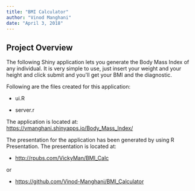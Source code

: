 ```yaml
---
title: "BMI Calculator"
author: "Vinod Manghani"
date: "April 3, 2018"
---
```



## Project Overview

The following Shiny application lets you generate the Body Mass Index of any individual. It is very simple to use, just insert your weight and your height and click submit and you'll get your BMI and the diagnostic.

Following are the files created for this application:

- ui.R

- server.r

The application is located at: https://vmanghani.shinyapps.io/Body_Mass_Index/

The presentation for the application has been generated by using R Presentation. The presentation is located at:

- http://rpubs.com/VickyMan/BMI_Calc

or

- https://github.com/Vinod-Manghani/BMI_Calculator

